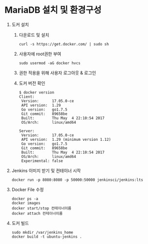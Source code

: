 # MariaDB 설치 및 환경구성

1. 도커 설치
    1) 다운로드 및 설치
       ```
       curl -s https://get.docker.com/ | sudo sh
       ```

    2) 사용자에 root권한 부여
       ```
       sudo usermod -aG docker hvcs
       ```

    3) 권한 적용을 위해 사용자 로그아웃 & 로그인

    4) 도커 버전 확인
        ```
        $ docker version
        Client:
         Version:      17.05.0-ce
         API version:  1.29
         Go version:   go1.7.5
         Git commit:   89658be
         Built:        Thu May  4 22:10:54 2017
         OS/Arch:      linux/amd64
    
        Server:
         Version:      17.05.0-ce
         API version:  1.29 (minimum version 1.12)
         Go version:   go1.7.5
         Git commit:   89658be
         Built:        Thu May  4 22:10:54 2017
         OS/Arch:      linux/amd64
         Experimental: false
        ```

6. Jenkins 이미지 받기 및 컨테이너 시작

    ```
    docker run -p 8080:8080 -p 50000:50000 jenkinsci/jenkins:lts
    ```

7. Docker File 수정

    ```
    docker ps -a
    docker images
    docker start/stop 컨테이너이름
    docker attach 컨테이너이름
    ```

8. 도커 빌드

    ```
    sudo mkdir /var/jenkins_home
    docker build -t ubuntu-jenkins .
    ```

